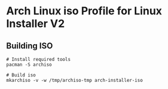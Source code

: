 # Arch Linux iso Profile for Linux Installer V2

## Building ISO

```
# Install required tools
pacman -S archiso

# Build iso
mkarchiso -v -w /tmp/archiso-tmp arch-installer-iso
``` 
